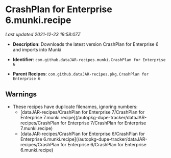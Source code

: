 # CrashPlan for Enterprise 6.munki.recipe

_Last updated 2021-12-23 19:58:07Z_

- **Description**: Downloads the latest version CrashPlan for Enterprise 6 and imports into Munki

- **Identifier**: `com.github.dataJAR-recipes.munki.CrashPlan for Enterprise 6`

- **Parent Recipes**: `com.github.dataJAR-recipes.pkg.CrashPlan for Enterprise 6`

## Warnings

- These recipes have duplicate filenames, ignoring numbers:
    - [dataJAR-recipes/CrashPlan for Enterprise 7/CrashPlan for Enterprise 7.munki.recipe](/autopkg-dupe-tracker/dataJAR-recipes/CrashPlan for Enterprise 7/CrashPlan for Enterprise 7.munki.recipe)
    - [dataJAR-recipes/CrashPlan for Enterprise 6/CrashPlan for Enterprise 6.munki.recipe](/autopkg-dupe-tracker/dataJAR-recipes/CrashPlan for Enterprise 6/CrashPlan for Enterprise 6.munki.recipe)